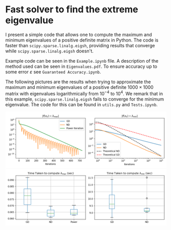 # Fast solver to find the extreme eigenvalue
I present a simple code that allows one to compute the maximum and minimum eigenvalues of a positive definite matrix in Python.
The code is faster than `scipy.sparse.linalg.eigsh`, providing results that converge while `scipy.sparse.linalg.eigsh` doesn't.

Example code can be seen in the `Example.ipynb` file. A description of the method used can be seen in `Eigenvalues.pdf`. To ensure accuracy up to some error $\varepsilon$ see `Guaranteed Accuracy.ipynb`.

The following pictures are the results when trying to approximate the maximum and minimum eigenvalues of a positive definite $1000\times 1000$ matrix
with eigenvalues logarithmically from $10^{-4}$ to $10^4$. We remark that in this example, `scipy.sparse.linalg.eigsh` fails to converge
for the minimum eigenvalue. The code for this can be found in `utils.py` and `Tests.ipynb`.

![alt text](https://github.com/infamoussoap/EigenvalueSolvers/blob/main/convergence.png)
![alt text](https://github.com/infamoussoap/EigenvalueSolvers/blob/main/time_taken.png)
